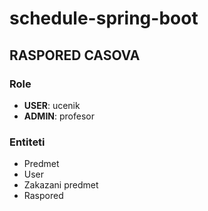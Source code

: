 # schedule-spring-boot

## RASPORED CASOVA

### Role
* **USER**: ucenik
* **ADMIN**: profesor

### Entiteti
* Predmet
* User
* Zakazani predmet
* Raspored
